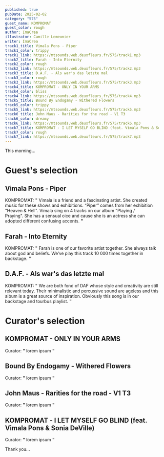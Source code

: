 ```yaml
---
published: true
pubDate: 2025-02-02
category: "575"
guest_name: KOMPROMAT
guest_color: rough
author: ImaCrea
illustrator: Camille Lemeunier
writer: ImaCrea
track1_title: Vimala Pons - Piper
track1_color: trippy
track1_link: https://mtsounds.web.deuxfleurs.fr/575/track1.mp3
track2_title: Farah - Into Eternity
track2_color: rough
track2_link: https://mtsounds.web.deuxfleurs.fr/575/track2.mp3
track3_title: D.A.F. - Als war's das letzte mal
track3_color: rough
track3_link: https://mtsounds.web.deuxfleurs.fr/575/track3.mp3
track4_title: KOMPROMAT - ONLY IN YOUR ARMS
track4_color: bliss
track4_link: https://mtsounds.web.deuxfleurs.fr/575/track4.mp3
track5_title: Bound By Endogamy - Withered Flowers
track5_color: trippy
track5_link: https://mtsounds.web.deuxfleurs.fr/575/track5.mp3
track6_title: John Maus - Rarities for the road - V1 T3
track6_color: dreamy
track6_link: https://mtsounds.web.deuxfleurs.fr/575/track6.mp3
track7_title: KOMPROMAT - I LET MYSELF GO BLIND (feat. Vimala Pons & Sonia DeVille)
track7_color: rough
track7_link: https://mtsounds.web.deuxfleurs.fr/575/track7.mp3
---
```

This morning... 

# Guest's selection

## Vimala Pons - Piper

KOMPROMAT: **"** Vimala is a friend and a fascinating artist. She created music for these shows and exhibitions. “Piper” comes from her exhibition "Heaven & Hell".
Vimala sing on 4 tracks on our album "Playing / Praying". She has a sensual oice and cause she is an actress she can adopted different confusing accents. **"** 

## Farah - Into Eternity

KOMPROMAT: **"** Farah is one of our favorite artist together. She always talk about god and beliefs. We’ve play this track 10 000 times together in backstage. **"** 

## D.A.F. - Als war's das letzte mal

KOMPROMAT: **"** We are both fond of DAF whose style and creativity are still relevant today. Their minimalistic and percussive sound are ageless and this album is a great source of inspiration. Obviously this song is in our backstage and tourbus playlist. **"** 

# Curator's selection

## KOMPROMAT - ONLY IN YOUR ARMS

 Curator: **"** lorem ipsum **"** 

## Bound By Endogamy - Withered Flowers

 Curator: **"** lorem ipsum **"** 

## John Maus - Rarities for the road - V1 T3

 Curator: **"** lorem ipsum **"** 

## KOMPROMAT - I LET MYSELF GO BLIND (feat. Vimala Pons & Sonia DeVille)

 Curator: **"** lorem ipsum **"** 

 Thank you...
